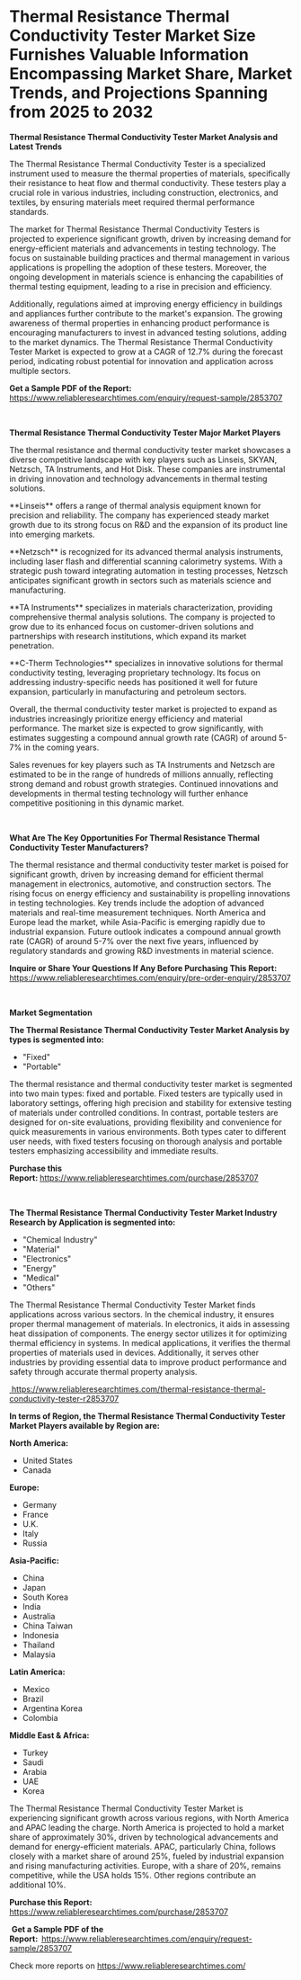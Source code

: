 <p><h1>Thermal Resistance Thermal Conductivity Tester Market Size Furnishes Valuable Information Encompassing Market Share, Market Trends, and Projections Spanning from 2025 to 2032</h1></p><p><strong>Thermal Resistance Thermal Conductivity Tester Market Analysis and Latest Trends</strong></p>
<p><p>The Thermal Resistance Thermal Conductivity Tester is a specialized instrument used to measure the thermal properties of materials, specifically their resistance to heat flow and thermal conductivity. These testers play a crucial role in various industries, including construction, electronics, and textiles, by ensuring materials meet required thermal performance standards.</p><p>The market for Thermal Resistance Thermal Conductivity Testers is projected to experience significant growth, driven by increasing demand for energy-efficient materials and advancements in testing technology. The focus on sustainable building practices and thermal management in various applications is propelling the adoption of these testers. Moreover, the ongoing development in materials science is enhancing the capabilities of thermal testing equipment, leading to a rise in precision and efficiency.</p><p>Additionally, regulations aimed at improving energy efficiency in buildings and appliances further contribute to the market's expansion. The growing awareness of thermal properties in enhancing product performance is encouraging manufacturers to invest in advanced testing solutions, adding to the market dynamics. The Thermal Resistance Thermal Conductivity Tester Market is expected to grow at a CAGR of 12.7% during the forecast period, indicating robust potential for innovation and application across multiple sectors.</p></p>
<p><strong>Get a Sample PDF of the Report:&nbsp;</strong> <a href="https://www.reliableresearchtimes.com/enquiry/request-sample/2853707?utm_campaign=3059&utm_medium=2&utm_source=Github&utm_content=ia&utm_term=12032025&utm_id=thermal-resistance-thermal-conductivity-tester">https://www.reliableresearchtimes.com/enquiry/request-sample/2853707</a></p>
<p>&nbsp;</p>
<p><strong>Thermal Resistance Thermal Conductivity Tester Major Market Players</strong></p>
<p><p>The thermal resistance and thermal conductivity tester market showcases a diverse competitive landscape with key players such as Linseis, SKYAN, Netzsch, TA Instruments, and Hot Disk. These companies are instrumental in driving innovation and technology advancements in thermal testing solutions.</p><p>**Linseis** offers a range of thermal analysis equipment known for precision and reliability. The company has experienced steady market growth due to its strong focus on R&D and the expansion of its product line into emerging markets.</p><p>**Netzsch** is recognized for its advanced thermal analysis instruments, including laser flash and differential scanning calorimetry systems. With a strategic push toward integrating automation in testing processes, Netzsch anticipates significant growth in sectors such as materials science and manufacturing.</p><p>**TA Instruments** specializes in materials characterization, providing comprehensive thermal analysis solutions. The company is projected to grow due to its enhanced focus on customer-driven solutions and partnerships with research institutions, which expand its market penetration.</p><p>**C-Therm Technologies** specializes in innovative solutions for thermal conductivity testing, leveraging proprietary technology. Its focus on addressing industry-specific needs has positioned it well for future expansion, particularly in manufacturing and petroleum sectors.</p><p>Overall, the thermal conductivity tester market is projected to expand as industries increasingly prioritize energy efficiency and material performance. The market size is expected to grow significantly, with estimates suggesting a compound annual growth rate (CAGR) of around 5-7% in the coming years.</p><p>Sales revenues for key players such as TA Instruments and Netzsch are estimated to be in the range of hundreds of millions annually, reflecting strong demand and robust growth strategies. Continued innovations and developments in thermal testing technology will further enhance competitive positioning in this dynamic market.</p></p>
<p>&nbsp;</p>
<p><strong>What Are The Key Opportunities For Thermal Resistance Thermal Conductivity Tester Manufacturers?</strong></p>
<p><p>The thermal resistance and thermal conductivity tester market is poised for significant growth, driven by increasing demand for efficient thermal management in electronics, automotive, and construction sectors. The rising focus on energy efficiency and sustainability is propelling innovations in testing technologies. Key trends include the adoption of advanced materials and real-time measurement techniques. North America and Europe lead the market, while Asia-Pacific is emerging rapidly due to industrial expansion. Future outlook indicates a compound annual growth rate (CAGR) of around 5-7% over the next five years, influenced by regulatory standards and growing R&D investments in material science.</p></p>
<p><strong>Inquire or Share Your Questions If Any Before Purchasing This Report:</strong> <a href="https://www.reliableresearchtimes.com/enquiry/pre-order-enquiry/2853707?utm_campaign=3059&utm_medium=2&utm_source=Github&utm_content=ia&utm_term=12032025&utm_id=thermal-resistance-thermal-conductivity-tester">https://www.reliableresearchtimes.com/enquiry/pre-order-enquiry/2853707</a></p>
<p>&nbsp;</p>
<p><strong>Market Segmentation</strong></p>
<p><strong>The Thermal Resistance Thermal Conductivity Tester Market Analysis by types is segmented into:</strong></p>
<p><ul><li>"Fixed"</li><li>"Portable"</li></ul></p>
<p><p>The thermal resistance and thermal conductivity tester market is segmented into two main types: fixed and portable. Fixed testers are typically used in laboratory settings, offering high precision and stability for extensive testing of materials under controlled conditions. In contrast, portable testers are designed for on-site evaluations, providing flexibility and convenience for quick measurements in various environments. Both types cater to different user needs, with fixed testers focusing on thorough analysis and portable testers emphasizing accessibility and immediate results.</p></p>
<p><strong>Purchase this Report:&nbsp;</strong><a href="https://www.reliableresearchtimes.com/purchase/2853707?utm_campaign=3059&utm_medium=2&utm_source=Github&utm_content=ia&utm_term=12032025&utm_id=thermal-resistance-thermal-conductivity-tester">https://www.reliableresearchtimes.com/purchase/2853707</a></p>
<p>&nbsp;</p>
<p><strong>The Thermal Resistance Thermal Conductivity Tester Market Industry Research by Application is segmented into:</strong></p>
<p><ul><li>"Chemical Industry"</li><li>"Material"</li><li>"Electronics"</li><li>"Energy"</li><li>"Medical"</li><li>"Others"</li></ul></p>
<p><p>The Thermal Resistance Thermal Conductivity Tester Market finds applications across various sectors. In the chemical industry, it ensures proper thermal management of materials. In electronics, it aids in assessing heat dissipation of components. The energy sector utilizes it for optimizing thermal efficiency in systems. In medical applications, it verifies the thermal properties of materials used in devices. Additionally, it serves other industries by providing essential data to improve product performance and safety through accurate thermal property analysis.</p></p>
<p><a href="https://www.reliableresearchtimes.com/thermal-resistance-thermal-conductivity-tester-r2853707?utm_campaign=3059&utm_medium=2&utm_source=Github&utm_content=ia&utm_term=12032025&utm_id=thermal-resistance-thermal-conductivity-tester">&nbsp;https://www.reliableresearchtimes.com/thermal-resistance-thermal-conductivity-tester-r2853707</a></p>
<p><strong>In terms of Region, the Thermal Resistance Thermal Conductivity Tester Market Players available by Region are:</strong></p>
<p>
    <p> <strong> North America: </strong>
        <ul>
            <li>United States</li>
            <li>Canada</li>
        </ul>
        </p> 
    <p> <strong> Europe: </strong>
        <ul>
            <li>Germany</li>
            <li>France</li>
            <li>U.K.</li>
            <li>Italy</li>
            <li>Russia</li>
        </ul>
        </p> 
    <p> <strong> Asia-Pacific: </strong>
        <ul>
            <li>China</li>
            <li>Japan</li>
            <li>South Korea</li>
            <li>India</li>
            <li>Australia</li>
            <li>China Taiwan</li>
            <li>Indonesia</li>
            <li>Thailand</li>
            <li>Malaysia</li>
        </ul>
        </p> 
    <p> <strong> Latin America: </strong>
        <ul>
            <li>Mexico</li>
            <li>Brazil</li>
            <li>Argentina Korea</li>
            <li>Colombia</li>
        </ul>
        </p> 
    <p> <strong> Middle East & Africa: </strong>
        <ul>
            <li>Turkey</li>
            <li>Saudi</li>
            <li>Arabia</li>
            <li>UAE</li>
            <li>Korea</li>
        </ul>
    </p>
    </p>
<p><p>The Thermal Resistance Thermal Conductivity Tester Market is experiencing significant growth across various regions, with North America and APAC leading the charge. North America is projected to hold a market share of approximately 30%, driven by technological advancements and demand for energy-efficient materials. APAC, particularly China, follows closely with a market share of around 25%, fueled by industrial expansion and rising manufacturing activities. Europe, with a share of 20%, remains competitive, while the USA holds 15%. Other regions contribute an additional 10%.</p></p>
<p><strong>Purchase this Report: </strong><a href="https://www.reliableresearchtimes.com/purchase/2853707?utm_campaign=3059&utm_medium=2&utm_source=Github&utm_content=ia&utm_term=12032025&utm_id=thermal-resistance-thermal-conductivity-tester">https://www.reliableresearchtimes.com/purchase/2853707</a></p>
<p>&nbsp;<strong>Get a Sample PDF of the Report:&nbsp;&nbsp;</strong><a href="https://www.reliableresearchtimes.com/enquiry/request-sample/2853707?utm_campaign=3059&utm_medium=2&utm_source=Github&utm_content=ia&utm_term=12032025&utm_id=thermal-resistance-thermal-conductivity-tester">https://www.reliableresearchtimes.com/enquiry/request-sample/2853707</a></p>
<p><strong></strong></p>
<p>Check more reports on <a href="https://www.reliableresearchtimes.com/?utm_campaign=3059&utm_medium=2&utm_source=Github&utm_content=ia&utm_term=12032025&utm_id=thermal-resistance-thermal-conductivity-tester">https://www.reliableresearchtimes.com/</a></p>